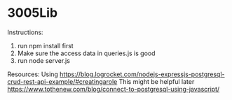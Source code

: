 # 3005Lib

Instructions:
1. run npm install first
2. Make sure the access data in queries.js is good
3. run node server.js

Resources:
Using https://blog.logrocket.com/nodejs-expressjs-postgresql-crud-rest-api-example/#creatingarole
This might be helpful later https://www.tothenew.com/blog/connect-to-postgresql-using-javascript/